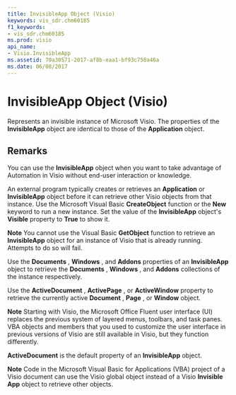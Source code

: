```yaml
---
title: InvisibleApp Object (Visio)
keywords: vis_sdr.chm60185
f1_keywords:
- vis_sdr.chm60185
ms.prod: visio
api_name:
- Visio.InvisibleApp
ms.assetid: 70a30571-2017-af8b-eaa1-bf93c758a46a
ms.date: 06/08/2017
---
```



# InvisibleApp Object (Visio)

Represents an invisible instance of Microsoft Visio. The properties of the  **InvisibleApp** object are identical to those of the **Application** object.


## Remarks

You can use the  **InvisibleApp** object when you want to take advantage of Automation in Visio without end-user interaction or knowledge.

An external program typically creates or retrieves an  **Application** or **InvisibleApp** object before it can retrieve other Visio objects from that instance. Use the Microsoft Visual Basic **CreateObject** function or the **New** keyword to run a new instance. Set the value of the **InvisibleApp** object's **Visible** property to **True** to show it.


 **Note**  You cannot use the Visual Basic  **GetObject** function to retrieve an **InvisibleApp** object for an instance of Visio that is already running. Attempts to do so will fail.

Use the  **Documents** , **Windows** , and **Addons** properties of an **InvisibleApp** object to retrieve the **Documents** , **Windows** , and **Addons** collections of the instance respectively.

Use the  **ActiveDocument** , **ActivePage** , or **ActiveWindow** property to retrieve the currently active **Document** , **Page** , or **Window** object.


 **Note**  Starting with Visio, the Microsoft Office Fluent user interface (UI) replaces the previous system of layered menus, toolbars, and task panes. VBA objects and members that you used to customize the user interface in previous versions of Visio are still available in Visio, but they function differently.

 **ActiveDocument** is the default property of an **InvisibleApp** object.


 **Note**  Code in the Microsoft Visual Basic for Applications (VBA) project of a Visio document can use the Visio global object instead of a Visio  **Invisible App** object to retrieve other objects.


